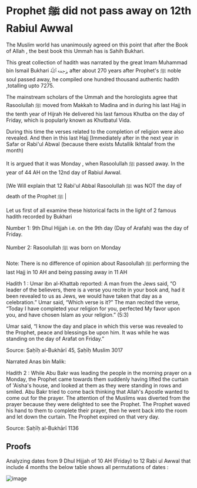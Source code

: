 # Prophet ﷺ did not pass away on 12th Rabiul Awwal

The Muslim world has unanimously agreed on this point that after the Book of Allah , the best book this Ummah has is Sahih Bukhari.

This great collection of hadith was narrated by the great Imam Muhammad bin Ismail Bukhari رَحِمَه ٱللَّٰهُ, after about 270 years after Prophet's ﷺ noble soul passed away, he compiled one hundred thousand authentic hadith ,totalling upto 7275.


The mainstream scholars of the Ummah and the horologists agree that Rasoolullah ﷺ moved from Makkah to Madina and in during his last Hajj in the tenth year of Hijrah He delivered his last famous Khutba on the day of Friday, which is popularly known as Khutbatul Vida.

During this time the verses related to the completion of religion were also revealed. And then in this last Hajj [Immediately after in the next year in Safar or Rabi'ul Abwal (because there exists Mutallik Ikhtalaf from the month)

It is argued that it was Monday , when Rasoolullah ﷺ passed away. In the year of 44 AH on the 12nd day of Rabiul Awwal.

[We Will explain that 12 Rabi'ul Abbal Rasoolullah ﷺ was NOT the day of death of the Prophet ﷺ |

Let us first of all examine these historical facts in the light of 2 famous hadith recorded by Bukhari 

Number 1: 9th Dhul Hijjah i.e. on the 9th day (Day of Arafah) was the day of Friday.

Number 2: Rasoolullah ﷺ was born on Monday

Note: There is no difference of opinion about Rasoolullah ﷺ performing the last Hajj in 10 AH and being passing away in 11 AH

Hadith 1 : Umar ibn al-Khattab reported: A man from the Jews said, “O leader of the believers, there is a verse you recite in your book and, had it been revealed to us as Jews, we would have taken that day as a celebration.” Umar said, “Which verse is it?” The man recited the verse, “Today I have completed your religion for you, perfected My favor upon you, and have chosen Islam as your religion.” (5:3)

Umar said, “I know the day and place in which this verse was revealed to the Prophet, peace and blessings be upon him. It was while he was standing on the day of Arafat on Friday.”

Source: Ṣaḥīḥ al-Bukhārī 45, Ṣaḥīḥ Muslim 3017

Narrated Anas bin Malik:

Hadith 2 : While Abu Bakr was leading the people in the morning prayer on a Monday, the Prophet came towards them suddenly having lifted the curtain of 'Aisha's house, and looked at them as they were standing in rows and smiled. Abu Bakr tried to come back thinking that Allah's Apostle wanted to come out for the prayer. The attention of the Muslims was diverted from the prayer because they were delighted to see the Prophet. The Prophet waved his hand to them to complete their prayer, then he went back into the room and let down the curtain. The Prophet expired on that very day.

Source: Ṣaḥīḥ al-Bukhārī 1136

## Proofs
Analyzing dates from 9 Dhul Hijjah of 10 AH (Friday) to 12 Rabi ul Awwal that include 4 months the below table shows all permutations of dates :

![image](https://user-images.githubusercontent.com/30997178/205486647-355240e7-7733-4d02-b4ed-1849f48f85da.png)

